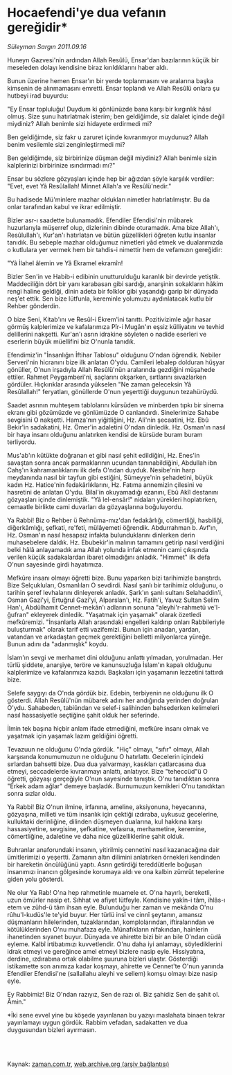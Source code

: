 # Hocaefendi'ye dua vefanın gereğidir*

*Süleyman Sargın 2011.09.16*

<td class="columnist-detail">
<p>Huneyn Gazvesi'nin ardından Allah Resûlü, Ensar'dan bazılarının küçük bir meseleden dolayı kendisine biraz kırıldıklarını haber aldı.</p>
<p>
<div id="haberMetinDiv">
<p>Bunun üzerine hemen Ensar'ın bir yerde toplanmasını ve aralarına başka kimsenin de alınmamasını emretti. Ensar toplandı ve Allah Resûlü onlara şu hutbeyi irad buyurdu:
<p>"Ey Ensar topluluğu! Duydum ki gönlünüzde bana karşı bir kırgınlık hâsıl olmuş. Size şunu hatırlatmak isterim; ben geldiğimde, siz dalalet içinde değil miydiniz? Allah benimle sizi hidayete erdirmedi mi?
<p>Ben geldiğimde, siz fakr u zaruret içinde kıvranmıyor muydunuz? Allah benim vesilemle sizi zenginleştirmedi mi?
<p>Ben geldiğimde, siz birbirinize düşman değil miydiniz? Allah benimle sizin kalplerinizi birbirinize ısındırmadı mı?"
<p>Ensar bu sözlere gözyaşları içinde hep bir ağızdan şöyle karşılık verdiler: "Evet, evet Yâ Resûlallah! Minnet Allah'a ve Resûlü'nedir."
<p>Bu hadisede Mü'minlere mazhar oldukları nimetler hatırlatılmıştır. Bu da onlar tarafından kabul ve ikrar edilmiştir.
<p>Bizler asr-ı saadette bulunamadık. Efendiler Efendisi'nin mübarek huzurlarıyla müşerref olup, dizlerinin dibinde oturamadık. Ama bize Allah'ı, Resûlullah'ı, Kur'an'ı hatırlatan ve bütün güzellikleri öğreten kutlu insanlar tanıdık. Bu sebeple mazhar olduğumuz nimetleri yâd etmek ve dualarımızda o kutlulara yer vermek hem bir tahdis-i nimettir hem de vefamızın gereğidir: 
<p>"Yâ İlahel âlemin ve Yâ Ekramel ekramîn! 
<p>Bizler Sen'in ve Habib-i edibinin unutturulduğu karanlık bir devirde yetiştik. Maddeciliğin dört bir yanı karabasan gibi sardığı, anarşinin sokakların hâkim rengi haline geldiği, dinin adeta bir folklor gibi yaşandığı garip bir dünyada neş'et ettik. Sen bize lütfunla, kereminle yolumuzu aydınlatacak kutlu bir Rehber gönderdin. 
<p>O bize Seni, Kitab'ını ve Resûl-i Ekrem'ini tanıttı. Pozitivizimle ağır hasar görmüş kalplerimize ve kafalarımıza Pîr-i Mugân'ın eşsiz külliyatını ve tevhid delillerini nakşetti. Kur'an'ı asrın idrakine söyleten o nadide eserleri ve eserlerin büyük müellifini biz O'nunla tanıdık. 
<p>Efendimiz'in "İnsanlığın İftihar Tablosu" olduğunu O'ndan öğrendik. Nebiler Serveri'nin hicranını bize ilk anlatan O'ydu. Camileri lebalep dolduran hüşyar gönüller, O'nun irşadıyla Allah Resûlü'nün aralarında gezdiğini müşahede ettiler. Rahmet Peygamberi'ni, saçlarını okşarken, sırtlarını sıvazlarken gördüler. Hıçkırıklar arasında yükselen "Ne zaman geleceksin Yâ Resûlallah!" feryatları, gönüllerde O'nun yeşerttiği duygunun tezahürüydü. 
<p>Saadet asrının muhteşem tablolarını kürsüden ve minberden tıpkı bir sinema ekranı gibi gözümüzde ve gönlümüzde O canlandırdı. Sinelerimize Sahabe sevgisini O nakşetti. Hamza'nın yiğitliğini, Hz. Ali'nin şecaatini, Hz. Ebû Bekir'in sadakatini, Hz. Ömer'in adaletini O'ndan dinledik. Hz. Osman'ın nasıl bir haya insanı olduğunu anlatırken kendisi de kürsüde buram buram terliyordu. 
<p>Mus'ab'ın kütükte doğranan et gibi nasıl şehit edildiğini, Hz. Enes'in savaştan sonra ancak parmaklarının ucundan tanınabildiğini, Abdullah ibn Cahş'ın kahramanlıklarını ilk defa O'ndan duyduk. Nesibe'nin harp meydanında nasıl bir tayfun gibi estiğini, Sümeyye'nin şehadetini, büyük kadın Hz. Hatice'nin fedakârlıklarını, Hz. Fatıma annemizin çilesini ve hasretini de anlatan O'ydu. Bilal'in okuyamadığı ezanını, Ebû Akîl destanını gözyaşları içinde dinlemiştik. "Yâ lel-ensâr!" nidaları yürekleri hoplatırken, cemaatle birlikte cami duvarları da gözyaşlarına boğuluyordu. 
<p>Ya Rabbi! Biz o Rehber ü Rehnüma-mız'dan fedakârlığı, cömertliği, hasbiliği, diğerkâmlığı, şefkati, re'feti, mülâyemeti öğrendik. Abdurrahman b. Avf'ın, Hz. Osman'ın nasıl hesapsız infakta bulunduklarını dinlerken derin muhasebelere daldık. Hz. Ebubekir'in malının tamamını getirip nasıl verdiğini belki hâlâ anlayamadık ama Allah yolunda infak etmenin cami çıkışında verilen küçük sadakalardan ibaret olmadığını anladık. "Himmet" ilk defa O'nun sayesinde girdi hayatımıza.
<p>Mefkûre insanı olmayı öğretti bize. Bunu yaparken bizi tarihimizle barıştırdı. Bize Selçukluları, Osmanlıları O sevdirdi. Nasıl şanlı bir tarihimiz olduğunu, o tarihin şeref levhalarını dinleyerek anladık. Şark'ın şanlı sultanı Selahaddin'i, Osman Gazi'yi, Ertuğrul Gazi'yi, Alparslan'ı, Hz. Fatih'i, Yavuz Sultan Selim Han'ı, Abdülhamit Cennet-mekân'ı adlarının sonuna "aleyhi'r-rahmetü ve'l-ğufran" ekleyerek dinledik. "Yaşatmak için yaşamak" olarak özetledi mefkûremizi. "İnsanlarla Allah arasındaki engelleri kaldırıp onları Rabbileriyle buluşturmak" olarak tarif etti vazifemizi. Bunun için anadan, yardan, vatandan ve arkadaştan geçmek gerektiğini belletti milyonlarca yüreğe. Bunun adını da "adanmışlık" koydu. 
<p>İslam'ın sevgi ve merhamet dini olduğunu anlattı yılmadan, yorulmadan. Her türlü şiddete, anarşiye, teröre ve kanunsuzluğa İslam'ın kapalı olduğunu kalplerimize ve kafalarımıza kazıdı. Başkaları için yaşamanın lezzetini tattırdı bize. 
<p>Selefe saygıyı da O'nda gördük biz. Edebin, terbiyenin ne olduğunu ilk O gösterdi. Allah Resûlü'nün mübarek adını her andığında yerinden doğrulan O'ydu. Sahabeden, tabiûndan ve selef-i salihinden bahsederken kelimeleri nasıl hassasiyetle seçtiğine şahit olduk her seferinde.
<p>İlmin tek başına hiçbir anlam ifade etmediğini, mefkûre insanı olmak ve yaşatmak için yaşamak lazım geldiğini öğretti. 
<p>Tevazuun ne olduğunu O'nda gördük. "Hiç" olmayı, "sıfır" olmayı, Allah karşısında konumumuzun ne olduğunu O hatırlattı. Gecelerin içindeki sırlardan bahsetti bize. Dua dua yalvarmayı, kasıkları çatlarcasına dua etmeyi, seccadelerde kıvranmayı anlattı, anlatıyor. Bize "teheccüd"ü O öğretti, gözyaşı gerçeğiyle O'nun sayesinde tanıştık. O'nu tanıdıktan sonra "Erkek adam ağlar" demeye başladık. Burnumuzun kemikleri O'nu tanıdıktan sonra sızlar oldu. 
<p>Ya Rabbi! Biz O'nun ilmine, irfanına, ameline, aksiyonuna, heyecanına, gözyaşına, milleti ve tüm insanlık için çektiği ızdıraba, uykusuz gecelerine, kulluktaki derinliğine, dilinden düşmeyen dualarına, kul hakkına karşı hassasiyetine, sevgisine, şefkatine, vefasına, merhametine, keremine, cömertliğine, adaletine ve daha nice güzelliklerine şahit olduk. 
<p>Buhranlar anaforundaki insanın, yitirilmiş cennetini nasıl kazanacağına dair ümitlerimizi o yeşertti. Zamanın altın dilimini anlatırken örnekleri kendinden bir hareketin öncülüğünü yaptı. Asrın getirdiği tereddütlerle boğuşan insanımızı inancın gölgesinde korumaya aldı ve ona kalbin zümrüt tepelerine giden yolu gösterdi. 
<p>Ne olur Ya Rab! O'na hep rahmetinle muamele et. O'na hayırlı, bereketli, uzun ömürler nasip et. Sıhhat ve afiyet lütfeyle. Kendisine yakîn-i tâm, ihlâs-ı etem ve zühd-ü tâm ihsan eyle. Bulunduğu her zaman ve mekânda O'nu rûhu'l-kudüs'le te'yid buyur. Her türlü insî ve cinnî şeytanın, amansız düşmanların hilelerinden, tuzaklarından, komplolarından, iftiralarından ve kötülüklerinden O'nu muhafaza eyle. Münafıkların nifakından, hainlerin ihanetinden sıyanet buyur. Dünyada ve ahirette bizi bir an bile O'ndan cüdâ eyleme. Kalbî irtibatımızı kuvvetlendir. O'nu daha iyi anlamayı, söylediklerini idrak etmeyi ve gereğince amel etmeyi bizlere nasip eyle. Hissiyatına, derdine, ızdırabına ortak olabilme şuuruna bizleri ulaştır. Gösterdiği istikamette son anımıza kadar koşmayı, ahirette ve Cennet'te O'nun yanında Efendiler Efendisi'ne (sallallahu aleyhi ve sellem) komşu olmayı bize nasip eyle. 
<p>Ey Rabbimiz! Biz O'ndan razıyız, Sen de razı ol. Biz şahidiz Sen de şahit ol. Âmin." 
<p>*İki sene evvel yine bu köşede yayınlanan bu yazıyı maslahata binaen tekrar yayınlamayı uygun gördük. Rabbim vefadan, sadakatten ve dua duygusundan bizleri ayırmasın.</p></p></p></p></p></p></p></p></p></p></p></p></p></p></p></p></p></p></p></p></p></p></p></p></div>
</p>


<p><br>
		 </br></p></td>

Kaynak: [zaman.com.tr](http://zaman.com.tr/yazar.do?yazino=1180024), [web.archive.org (arşiv bağlantısı)](http://web.archive.org/web/20111225210626/http://zaman.com.tr:80/yazar.do?yazino=1180024)
